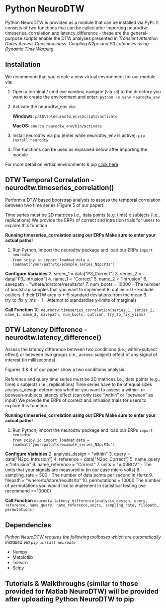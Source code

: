 # Python NeuroDTW

Python NeuroDTW is provided as a module that can be installed via PyPi. It consists of two functions that can be called after importing neurodtw: timeseries_correlation and latency_difference -  these are the general-purpose scripts enable the DTW analyses presented in *Transient Attention Gates Access Consciousness: Coupling N2pc and P3 Latencies using Dynamic Time Warping*.

## Installation

We recommend that you create a new virtual environment for our module via:
1. Open a terminal / cmd.exe window, navigate (via `cd`) to the directory you want to create the environment and enter:
`python -m venv neurodtw_env`
2. Activate the neurodtw_env via:

	**Windows:** `path\to\neurodtw_env\Scripts\activate`

	**MacOS:** `source neurodtw_env/bin/activate`

3. Install neurodtw via pip (enter while neurodtw_env is active):
`pip install neurodtw`
4. The functions can be used as explained below after importing the module

For more detail on virtual environments & pip [click here](https://packaging.python.org/en/latest/guides/installing-using-pip-and-virtual-environments/)


## DTW Temporal Correlation - neurodtw.timeseries_correlation()
Perform a DTW based bootstrap analysis to assess the temporal correlation between two time series (Figure 5 of our paper).

Time series must be 2D matrices
I.e., data points (e.g. time) x subjects (i.e., replications)
We provide the ERPs of correct and intrusion trials for users to explore this function


**Running timeseries_correlation using our ERPs**
__Make sure to enter your actual paths!__
1. Run Python, import the neurodtw package and load our ERPs
`import neurodtw`	
`from scipy.io import loadmat`
`data = loadmat("your/path/to/example_series_N2pcP3s")`

**Configure Variables**
2. series_1 = data["P3_Correct"]
3. series_2 = data["P3_Intrusion"]
4. name_1 = "Correct"
5. name_2 = "Intrusion"
6. savepath = "where/to/store/results/to"
7. num_boots = 10000
	- The number of bootstrap samples that you want to implement
8. outlier = 0
	- Exclude outliers if their DTW area is +-5 standard deviations from the mean
9. try_to_fix_ylims = 1
	- Attempt to standardise y-limits of marginals

**Call Function**
10. `neurodtw.timeseries_correlation(series_1, series_2, name_1, name_2, savepath, num_boots, outlier, try_to_fix_ylims)`

## DTW Latency Difference - neurodtw.latency_difference()
Assess the latency difference between two conditions (i.e., within-subject effect) or between two groups (i.e., across-subject) effect of any signal of interest (in milliseconds).

Figures 3 & 4 of our paper show a two conditions analysis

Reference and query time series must be 2D matrices
I.e., data points (e.g., time) x subjects (i.e., replications)
Time series have to be of equal sizes
analysis_design determines whether you want to assess a within- or between-subjects latency effect (can only take “within” or “between” as input)
We provide the ERPs of correct and intrusion trials for users to explore this function


**Running timeseries_correlation using our ERPs**
__Make sure to enter your actual paths!__
1. Run Python, import the neurodtw package and load our ERPs
`import neurodtw`	
`from scipy.io import loadmat`
`data = loadmat("your/path/to/example_series_N2pcP3s")`

**Configure Variables**
2. analysis_design = "within"
3. query = data["N2pc_Intrusion"]
4. reference = data["N2pc_Correct"]
5. name_query = "Intrusion"
6. name_reference = "Correct"
7. units = "\u03BCV"
	- The units that your signals are measured in (in our case micro volts)
8. sampling_rate = 500
	- The number of data points per second in Hertz
9. filepath = "where/to/store/results/to"
10. permutations = 10000
	The number of permutations you would like to implement in statistical testing (we recommend >=10000)

**Call Function**
`neurodtw.latency_difference(analysis_design, query, reference, name_query, name_reference,units, sampling_rate, filepath, permutations)`

## Dependencies
*Python NeuroDTW requires the following toolboxes which are automatically installed via `pip install neurodtw`*
- Numpy
- Matplotlib
- Tslearn
- Scipy

## Tutorials & Walkthroughs (similar to those provided for Matlab NeuroDTW) will be provided after uploading Python NeuroDTW to pip